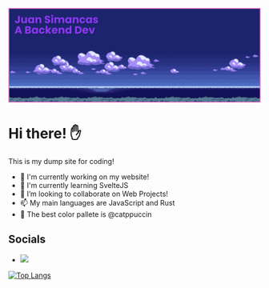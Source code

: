[![MasterHead](./banner.png)](https://www.github.com/SrLebel)

# Hi there! ✋
This is my dump site for coding!
- 🔭 I'm currently working on my website!
- 🌱 I'm currently learning SvelteJS
- 👯 I’m looking to collaborate on Web Projects!
- 📫 My main languages are JavaScript and Rust
- 🥥 The best color pallete is @catppuccin

## Socials
- <a target="blank" href="x.com/ThyLebelSr"><img src="https://cdn.jsdelivr.net/gh/devicons/devicon/icons/twitter/twitter-original.svg" /> </a>
          

[![Top Langs](https://github-readme-stats.vercel.app/api/top-langs/?username=anuraghazra)](https://github.com/anuraghazra/github-readme-stats)
